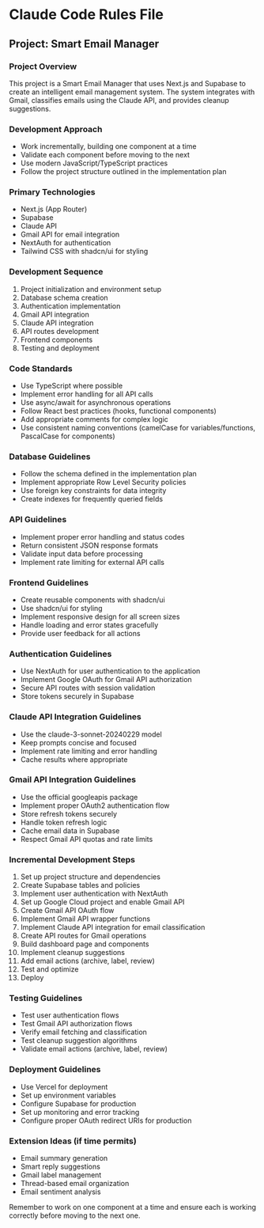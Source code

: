 # Claude Code Rules File

## Project: Smart Email Manager

### Project Overview
This project is a Smart Email Manager that uses Next.js and Supabase to create an intelligent email management system. The system integrates with Gmail, classifies emails using the Claude API, and provides cleanup suggestions.

### Development Approach
- Work incrementally, building one component at a time
- Validate each component before moving to the next
- Use modern JavaScript/TypeScript practices
- Follow the project structure outlined in the implementation plan

### Primary Technologies
- Next.js (App Router)
- Supabase
- Claude API
- Gmail API for email integration
- NextAuth for authentication
- Tailwind CSS with shadcn/ui for styling

### Development Sequence
1. Project initialization and environment setup
2. Database schema creation
3. Authentication implementation
4. Gmail API integration
5. Claude API integration
6. API routes development
7. Frontend components
8. Testing and deployment

### Code Standards
- Use TypeScript where possible
- Implement error handling for all API calls
- Use async/await for asynchronous operations
- Follow React best practices (hooks, functional components)
- Add appropriate comments for complex logic
- Use consistent naming conventions (camelCase for variables/functions, PascalCase for components)

### Database Guidelines
- Follow the schema defined in the implementation plan
- Implement appropriate Row Level Security policies
- Use foreign key constraints for data integrity
- Create indexes for frequently queried fields

### API Guidelines
- Implement proper error handling and status codes
- Return consistent JSON response formats
- Validate input data before processing
- Implement rate limiting for external API calls

### Frontend Guidelines
- Create reusable components with shadcn/ui
- Use shadcn/ui for styling
- Implement responsive design for all screen sizes
- Handle loading and error states gracefully
- Provide user feedback for all actions

### Authentication Guidelines
- Use NextAuth for user authentication to the application
- Implement Google OAuth for Gmail API authorization
- Secure API routes with session validation
- Store tokens securely in Supabase

### Claude API Integration Guidelines
- Use the claude-3-sonnet-20240229 model
- Keep prompts concise and focused
- Implement rate limiting and error handling
- Cache results where appropriate

### Gmail API Integration Guidelines
- Use the official googleapis package
- Implement proper OAuth2 authentication flow
- Store refresh tokens securely
- Handle token refresh logic
- Cache email data in Supabase
- Respect Gmail API quotas and rate limits

### Incremental Development Steps
1. Set up project structure and dependencies
2. Create Supabase tables and policies
3. Implement user authentication with NextAuth
4. Set up Google Cloud project and enable Gmail API
5. Create Gmail API OAuth flow
6. Implement Gmail API wrapper functions
7. Implement Claude API integration for email classification
8. Create API routes for Gmail operations
9. Build dashboard page and components
10. Implement cleanup suggestions
11. Add email actions (archive, label, review)
12. Test and optimize
13. Deploy

### Testing Guidelines
- Test user authentication flows
- Test Gmail API authorization flows
- Verify email fetching and classification
- Test cleanup suggestion algorithms
- Validate email actions (archive, label, review)

### Deployment Guidelines
- Use Vercel for deployment
- Set up environment variables
- Configure Supabase for production
- Set up monitoring and error tracking
- Configure proper OAuth redirect URIs for production

### Extension Ideas (if time permits)
- Email summary generation
- Smart reply suggestions
- Gmail label management
- Thread-based email organization
- Email sentiment analysis

Remember to work on one component at a time and ensure each is working correctly before moving to the next one.